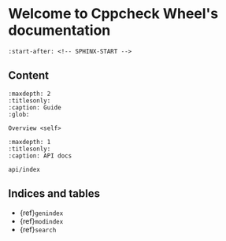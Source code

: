 # Welcome to Cppcheck Wheel's documentation

<!-- Extract content from start line 1 of README.md -->

```{include} ../README.md
:start-after: <!-- SPHINX-START -->
```

## Content

```{toctree}
:maxdepth: 2
:titlesonly:
:caption: Guide
:glob:

Overview <self>
```

<!-- Disable to show when there is no api generation in the docs -->

```{toctree}
:maxdepth: 1
:titlesonly:
:caption: API docs

api/index
```

## Indices and tables

- {ref}`genindex`
- {ref}`modindex`
- {ref}`search`
